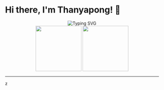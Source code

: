 # Hi there, I'm Thanyapong! 👋

<div align="center">
  <img src="https://readme-typing-svg.herokuapp.com?font=Fira+Code&size=32&duration=2800&pause=2000&color=A855F7&center=true&vCenter=true&width=940&lines=Frontend+Developer+%26+UX%2FUI+Designer;Passionate+about+Beautiful+Web+Experiences;Always+Learning+New+Technologies" alt="Typing SVG" />
</div>

<div align="center">
  <img src="https://github-readme-stats.vercel.app/api?username=thanyaphong63&theme=radical&hide_border=true&include_all_commits=true&count_private=true" height="150" />
  <img src="https://github-readme-stats.vercel.app/api/top-langs/?username=thanyaphong63&theme=radical&hide_border=true&layout=compact" height="150" />
</div>

---

z

```ts

